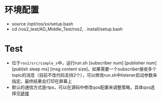# 环境配置
- source /opt/ros/xx/setup.bash
- cd /ros2_test/AD_Middle_Test/ros2, . install/setup.bash

# Test
- 位于`ros2/src/simple_s`中，运行run.sh [subscriber num] [publisher num] [publish sleep ms] [msg content size]，如果需要一个subscriber接收多个topic的消息（目前不改代码支持2个），可以修改run.sh中listener启动参数来指定。最终结果会打印在屏幕上
- 默认的通信方式是rtps，可以在源码中修改qos配置来调整策略，具体qos选择见[链接](https://github.com/ros2/rmw/blob/master/rmw/include/rmw/qos_profiles.h)
